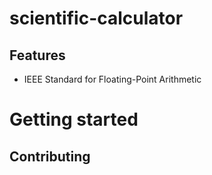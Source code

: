 # scientific-calculator

## Features

- IEEE Standard for Floating-Point Arithmetic

# Getting started

## Contributing
